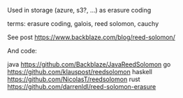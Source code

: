 Used in storage (azure, s3?, ...) as erasure coding

terms: erasure coding, galois, reed solomon, cauchy

See post
https://www.backblaze.com/blog/reed-solomon/

And code:

java https://github.com/Backblaze/JavaReedSolomon
go https://github.com/klauspost/reedsolomon
haskell https://github.com/NicolasT/reedsolomon
rust https://github.com/darrenldl/reed-solomon-erasure

